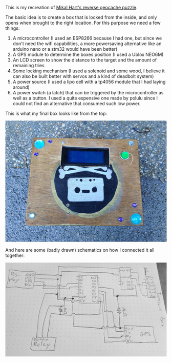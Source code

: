 This is my recreation of [Mikal Hart's reverse geocache puzzle](http://arduiniana.org/projects/the-reverse-geo-cache-puzzle/).

The basic idea is to create a box that is locked from the inside, and only opens when brought to the right location. For this purpose we need a few things:

1. A microcontroller (I used an ESP8266 because I had one, but since we don't need the wifi capabilities, a more powersaving alternative like an arduino nano or a stm32 would have been better)
2. A GPS module to determine the boxes position (I used a Ublox NEO6M)
3. An LCD screen to show the distance to the target and the amount of remaining tries
4. Some locking mechanism (I used a solenoid and some wood, I believe it can also be built better with servos and a kind of deadbolt system)
5. A power source (I used a lipo cell with a tp4056 module that I had laying around)
6. A power switch (a latch) that can be triggered by the microcontroller as well as a button. I used a quite expensive one made by polulu since I could not find an alternative that consumed such low power.

This is what my final box looks like from the top:

![Treasure Box](treasure_box_outside.jpg "Treasure Box")

And here are some (badly drawn) schematics on how I connected it all together:

![Schematics](treasureschematic.jpg "Treasure Box Schematics")